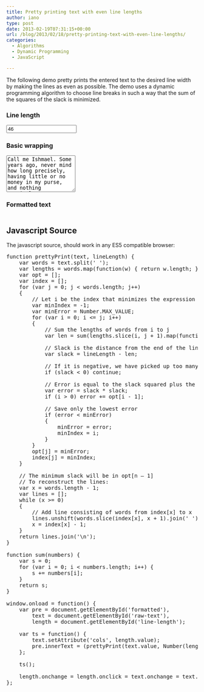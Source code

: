 ```yaml
---
title: Pretty printing text with even line lengths
author: iano
type: post
date: 2013-02-19T07:31:15+00:00
url: /blog/2013/02/18/pretty-printing-text-with-even-line-lengths/
categories:
  - Algorithms
  - Dynamic Programming
  - JavaScript

---
```

The following demo pretty prints the entered text to the desired line width by making the lines as even as possible. The demo uses a dynamic programming algorithm to choose line breaks in such a way that the sum of the squares of the slack is minimized.

<!--more-->

### Line length

<input id="line-length" type="number" value="46" />

### Basic wrapping

<textarea id="raw-text" rows="6">Call me Ishmael. Some years ago, never mind how long precisely, having little or no money in my purse, and nothing particular to interest me on shore, I thought I would sail about a little and see the watery part of the world.</textarea>

### Formatted text

<pre id="formatted"></pre>

## Javascript Source

The javascript source, should work in any ES5 compatible browser:

<pre class="brush: jscript; title: ; notranslate" title="">function prettyPrint(text, lineLength) {
    var words = text.split(' ');
    var lengths = words.map(function(w) { return w.length; });
    var opt = [];
    var index = [];
    for (var j = 0; j &lt; words.length; j++)
    {
        // Let i be the index that minimizes the expression slack(i, j) + opt[i – 1]
        var minIndex = -1;
        var minError = Number.MAX_VALUE;
        for (var i = 0; i &lt;= j; i++)
        {
            // Sum the lengths of words from i to j
            var len = sum(lengths.slice(i, j + 1).map(function(n) {return n + 1; })) - 1;

            // Slack is the distance from the end of the line
            var slack = lineLength - len;

            // If it is negative, we have picked up too many words
            if (slack &lt; 0) continue;

            // Error is equal to the slack squared plus the previous optimal error
            var error = slack * slack;
            if (i &gt; 0) error += opt[i - 1];

            // Save only the lowest error
            if (error &lt; minError)
            {
                minError = error;
                minIndex = i;
            }
        }
        opt[j] = minError;
        index[j] = minIndex;
    }

    // The minimum slack will be in opt[n – 1]
    // To reconstruct the lines:
    var x = words.length - 1;
    var lines = [];
    while (x &gt;= 0)
    {
        // Add line consisting of words from index[x] to x
        lines.unshift(words.slice(index[x], x + 1).join(' '));
        x = index[x] - 1;
    }
    return lines.join('\n');
}

function sum(numbers) {
    var s = 0;
    for (var i = 0; i &lt; numbers.length; i++) {
        s += numbers[i];
    }
    return s;
}

window.onload = function() {
    var pre = document.getElementById('formatted'), 
        text = document.getElementById('raw-text'), 
        length = document.getElementById('line-length');

    var ts = function() {
        text.setAttribute('cols', length.value);
        pre.innerText = (prettyPrint(text.value, Number(length.value)));
    };

    ts();

    length.onchange = length.onclick = text.onchange = text.onkeyup = text.onclick = ts;
};
</pre>